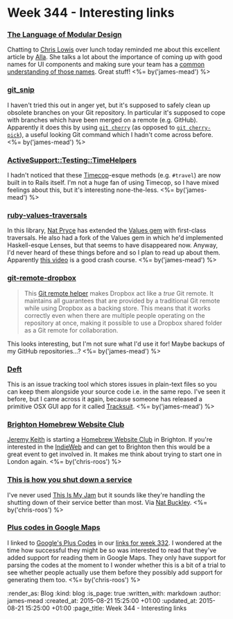 Week 344 - Interesting links
============================

### [The Language of Modular Design](http://alistapart.com/article/language-of-modular-design)

Chatting to [Chris Lowis](http://chrislowis.co.uk) over lunch today reminded me about this excellent article by [Alla](http://www.craftui.com/). She talks a lot about the importance of coming up with good names for UI components and making sure your team has a [common understanding of those names](http://martinfowler.com/bliki/UbiquitousLanguage.html). Great stuff! <%= by('james-mead') %>


### [git_snip](https://github.com/htanata/git_snip)

I haven't tried this out in anger yet, but it's supposed to safely clean up obsolete branches on your Git repository. In particular it's supposed to cope with branches which have been merged on a remote (e.g. GitHub). Apparently it does this by using [`git cherry`](https://www.kernel.org/pub/software/scm/git/docs/git-cherry.html) (as opposed to [`git cherry-pick`](https://www.kernel.org/pub/software/scm/git/docs/git-cherry-pick.html)), a useful looking Git command which I hadn't come across before. <%= by('james-mead') %>


### [ActiveSupport::Testing::TimeHelpers](http://api.rubyonrails.org/classes/ActiveSupport/Testing/TimeHelpers.html)

I hadn't noticed that these [Timecop](https://github.com/travisjeffery/timecop)-esque methods (e.g. `#travel`) are now built in to Rails itself. I'm not a huge fan of using Timecop, so I have mixed feelings about this, but it's interesting none-the-less. <%= by('james-mead') %>


### [ruby-values-traversals](https://github.com/npryce/ruby-values-traversals)

In this library, [Nat Pryce](http://www.natpryce.com/) has extended the [Values gem](https://github.com/tcrayford/Values) with first-class traversals. He also had a fork of the Values gem in which he'd implemented Haskell-esque Lenses, but that seems to have disappeared now. Anyway, I'd never heard of these things before and so I plan to read up about them. Apparently [this video](https://www.youtube.com/watch?v=cefnmjtAolY) is a good crash course. <%= by('james-mead') %>


### [git-remote-dropbox](https://git.io/dropbox)

> This [Git remote helper](https://www.kernel.org/pub/software/scm/git/docs/gitremote-helpers.html) makes Dropbox act like a *true* Git remote. It maintains all guarantees that are provided by a traditional Git remote while using Dropbox as a backing store. This means that it works correctly even when there are multiple people operating on the repository at once, making it possible to use a Dropbox shared folder as a Git remote for collaboration.

This looks interesting, but I'm not sure what I'd use it for! Maybe backups of my GitHub repositories...? <%= by('james-mead') %>


### [Deft](https://github.com/npryce/deft/wiki/Quickstart-Guide)

This is an issue tracking tool which stores issues in plain-text files so you can keep them alongside your source code i.e. in the same repo. I've seen it before, but I came across it again, because someone has released a primitive OSX GUI app for it called [Tracksuit](https://github.com/kingsleyh/tracksuit). <%= by('james-mead') %>


### [Brighton Homebrew Website Club](https://adactio.com/journal/9350)

[Jeremy Keith][jeremy-keith] is starting a [Homebrew Website Club][hwc] in Brighton. If you're interested in the [IndieWeb][] and can get to Brighton then this would be a great event to get involved in. It makes me think about trying to start one in London again. <%= by('chris-roos') %>


### [This is how you shut down a service](http://ntlk.net/2015/08/13/this-is-how-you-shut-down-a-service/)

I've never used [This Is My Jam][this-is-my-jam] but it sounds like they're handling the shutting down of their service better than most. Via [Nat Buckley][]. <%= by('chris-roos') %>


### [Plus codes in Google Maps](http://google-latlong.blogspot.co.uk/2015/08/plus-codes-new-way-to-help-pinpoint.html)

I linked to [Google's Plus Codes][pluscodes] in our [links for week 332][week-332-links]. I wondered at the time how successful they might be so was interested to read that they've added support for reading them in Google Maps. They only have support for parsing the codes at the moment to I wonder whether this is a bit of a trial to see whether people actually use them before they possibly add support for generating them too. <%= by('chris-roos') %>


[hwc]: https://indiewebcamp.com/Homebrew_Website_Club
[indieweb]: https://indiewebcamp.com
[jeremy-keith]: https://adactio.com/
[pluscodes]: https://plus.codes/
[this-is-my-jam]: https://www.thisismyjam.com/
[week-332-links]: /week-332-links
[Nat Buckley]: http://ntlk.net/

:render_as: Blog
:kind: blog
:is_page: true
:written_with: markdown
:author: james-mead
:created_at: 2015-08-21 15:25:00 +01:00
:updated_at: 2015-08-21 15:25:00 +01:00
:page_title: Week 344 - Interesting links
